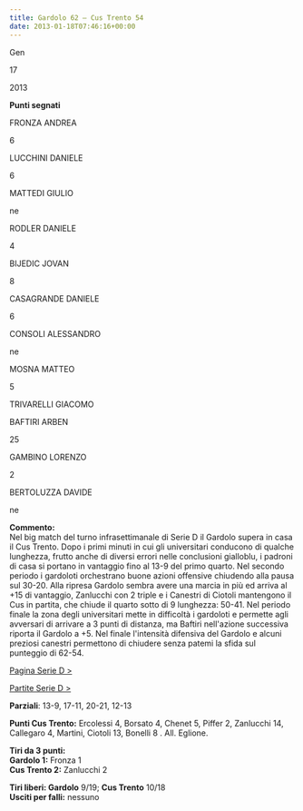 ```yaml
---
title: Gardolo 62 – Cus Trento 54
date: 2013-01-18T07:46:16+00:00
---
```

Gen

17

2013

**Punti segnati**

FRONZA ANDREA

6

LUCCHINI DANIELE

6

MATTEDI GIULIO

ne

RODLER DANIELE

4

BIJEDIC JOVAN

8

CASAGRANDE DANIELE

6

CONSOLI ALESSANDRO

ne

MOSNA MATTEO

5

TRIVARELLI GIACOMO

BAFTIRI ARBEN

25

GAMBINO LORENZO

2

BERTOLUZZA DAVIDE

ne

**Commento:**  
Nel big match del turno infrasettimanale di Serie D il Gardolo supera in casa il Cus Trento. Dopo i primi minuti in cui gli universitari conducono di qualche lunghezza, frutto anche di diversi errori nelle conclusioni gialloblu, i padroni di casa si portano in vantaggio fino al 13-9 del primo quarto. Nel secondo periodo i gardoloti orchestrano buone azioni offensive chiudendo alla pausa sul 30-20. Alla ripresa Gardolo sembra avere una marcia in più ed arriva al +15 di vantaggio, Zanlucchi con 2 triple e i Canestri di Ciotoli mantengono il Cus in partita, che chiude il quarto sotto di 9 lunghezza: 50-41. Nel periodo finale la zona degli universitari mette in difficoltà i gardoloti e permette agli avversari di arrivare a 3 punti di distanza, ma Baftiri nell'azione successiva riporta il Gardolo a +5. Nel finale l'intensità difensiva del Gardolo e alcuni preziosi canestri permettono di chiudere senza patemi la sfida sul punteggio di 62-54.

[Pagina Serie D >](http://www.basketgardolo.it/serie-d)

[Partite Serie D >](http://www.basketgardolo.it/?tag=serie-d&cat=11)

**Parziali**: 13-9, 17-11, 20-21, 12-13

**Punti Cus Trento:** Ercolessi 4, Borsato 4, Chenet 5, Piffer 2, Zanlucchi 14, Callegaro 4, Martini, Ciotoli 13, Bonelli 8 . All. Eglione.

**Tiri da 3 punti:**  
**Gardolo 1:** Fronza 1  
**Cus Trento 2:** Zanlucchi 2

**Tiri liberi: Gardolo** 9/19; **Cus Trento** 10/18  
**Usciti per falli:** nessuno
